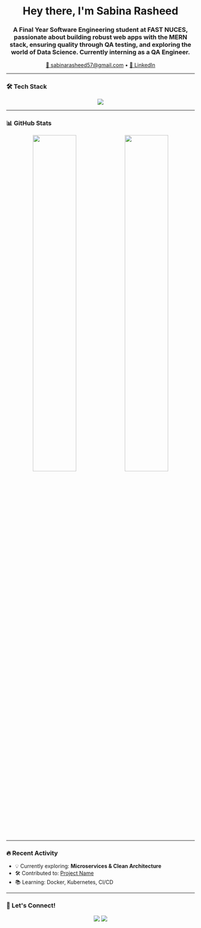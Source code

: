 <h1 align="center">Hey there, I'm Sabina Rasheed </h1>
<h3 align="center"> A Final Year Software Engineering student at FAST NUCES, passionate about building robust web apps with the MERN stack, ensuring quality through QA testing, and exploring the world of Data Science. Currently interning as a QA Engineer.</h3>

<p align="center">
  <a href="mailto:sabinarasheed57@gmail.com">📧 sabinarasheed57@gmail.com</a> •
  <a href="(https://www.linkedin.com/in/sabina-rasheed-12ba45290/)">💼 LinkedIn</a>
</p>

---

### 🛠 Tech Stack

<p align="center">
  <img src="https://skillicons.dev/icons?i=js,java,css,html,react,nodejs,express,mongodb,mysql,postgres,python,dotnet,linux" />
</p>

---

### 📊 GitHub Stats

<p align="center">
  <img src="https://github-readme-stats.vercel.app/api?username=amalark&show_icons=true&theme=github_dark&hide_border=true" width="48%"/>
  <img src="https://github-readme-stats.vercel.app/api/top-langs/?username=amalark&layout=compact&theme=github_dark&hide_border=true" width="48%"/>
</p>

---

### 🔥 Recent Activity

- 💡 Currently exploring: **Microservices & Clean Architecture**
- 🛠 Contributed to: [Project Name](https://github.com/amalark/project-link)
- 📚 Learning: Docker, Kubernetes, CI/CD

---

### 🧩 Let's Connect!

<p align="center">
  <a href="mailto:amal.ar.khalili@gmail.com"><img src="https://img.shields.io/badge/-Gmail-D14836?style=flat&logo=gmail&logoColor=white"/></a>
  <a href="https://linkedin.com/in/your-linkedin"><img src="https://img.shields.io/badge/-LinkedIn-0077B5?style=flat&logo=linkedin&logoColor=white"/></a>
</p>
